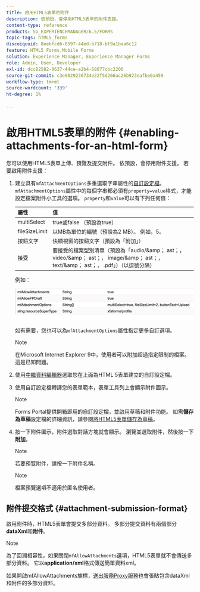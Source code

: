 ```yaml
---
title: 啟用HTML5表單的附件
description: 依預設，會停用HTML5表單的附件支援。
content-type: reference
products: SG_EXPERIENCEMANAGER/6.5/FORMS
topic-tags: hTML5_forms
discoiquuid: 8eebfcd6-0597-44ed-b718-bf9a1baa6c12
feature: HTML5 Forms,Mobile Forms
solution: Experience Manager, Experience Manager Forms
role: Admin, User, Developer
exl-id: dcc82582-0637-44ce-a2b4-68077cbc2200
source-git-commit: c3e9029236734e22f5d266ac26b923eafbe0a459
workflow-type: tm+mt
source-wordcount: '339'
ht-degree: 1%

---
```


# 啟用HTML5表單的附件 {#enabling-attachments-for-an-html-form}

您可以使用HTML5表單上傳、預覽及提交附件。 依預設，會停用附件支援。 若要啟用附件支援：

1. 建立具有`mfAttachmentOptions`多重選取字串屬性的[自訂設定檔](/help/forms/using/custom-profile.md)。 `mfAttachmentOptions`屬性中的每個字串都必須有`property=value`格式，才能設定檔案附件小工具的選項。 `property`和`value`可以有下列任何值：

   | 屬性 | 值 |
   |--- |---|
   | multiSelect | true或false （預設為true） |
   | fileSizeLimit | 以MB為單位的編號（預設為2 MB）。 例如，5。 |
   | 按鈕文字 | 快顯視窗的按鈕文字（預設為「附加」） |
   | 接受 | 要接受的檔案型別清單（預設為「audio/&amp;amp； ast；， video/&amp;amp； ast；， image/&amp;amp； ast；， text/&amp;amp； ast；， .pdf」）（以逗號分隔） |

   例如：

   ![設定選項](assets/mfAttachmentOptions.png)

   如有需要，您也可以為`mfAttachmentOptions`屬性指定更多自訂選項。

   >[!NOTE]
   >
   >在Microsoft Internet Explorer 9中，使用者可以附加超過指定限制的檔案。 這是已知問題。

1. 使用[中繼資料編輯器](/help/forms/using/manage-form-metadata.md)選取您在上面為HTML 5表單建立的自訂設定檔。
1. 使用自訂設定檔轉譯您的表單範本，表單工具列上會顯示附件圖示。

   >[!NOTE]
   >
   >Forms Portal提供開箱即用的自訂設定檔，並啟用草稿和附件功能。 如需&#x200B;**儲存為草稿**&#x200B;設定檔的詳細資訊，請參閱[將HTML5表單儲存為草稿](/help/forms/using/saving-html5-form-draft.md)。

1. 按一下附件圖示，附件選取對話方塊就會顯示。 瀏覽並選取附件，然後按一下&#x200B;**附加**。

   >[!NOTE]
   >
   >若要預覽附件，請按一下附件名稱。

   >[!NOTE]
   >
   >檔案預覽選項不適用於匿名使用者。

## 附件提交格式 {#attachment-submission-format}

啟用附件時，HTML5表單會提交多部分資料。 多部分提交資料有兩個部分&#x200B;**dataXml**&#x200B;和&#x200B;**附件**。

>[!NOTE]
>
>為了回溯相容性，如果關閉`mfAllowAttachments`選項，HTML5表單就不會傳送多部分資料。 它以&#x200B;**application/xml**&#x200B;格式傳送簡單資料xml。

如果開啟mfAllowAttachments旗標，[送出服務Proxy服務](/help/forms/using/service-proxy.md)也會張貼包含dataXml和附件的多部分資料。
